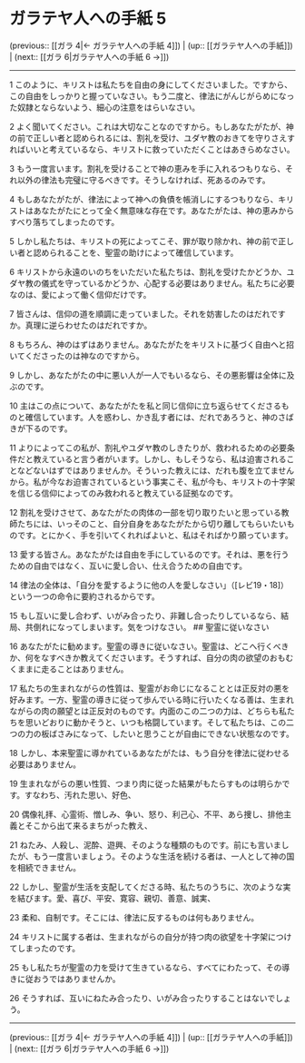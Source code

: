 # ガラテヤ人への手紙 5

(previous:: [[ガラ 4|← ガラテヤ人への手紙 4]]) | (up:: [[ガラテヤ人への手紙]]) | (next:: [[ガラ 6|ガラテヤ人への手紙 6 →]])

***


1 このように、キリストは私たちを自由の身にしてくださいました。ですから、この自由をしっかりと握っていなさい。もう二度と、律法にがんじがらめになった奴隷とならないよう、細心の注意をはらいなさい。 

2 よく聞いてください。これは大切なことなのですから。もしあなたがたが、神の前で正しい者と認められるには、割礼を受け、ユダヤ教のおきてを守りさえすればいいと考えているなら、キリストに救っていただくことはあきらめなさい。 

3 もう一度言います。割礼を受けることで神の恵みを手に入れるつもりなら、それ以外の律法も完璧に守るべきです。そうしなければ、死あるのみです。 

4 もしあなたがたが、律法によって神への負債を帳消しにするつもりなら、キリストはあなたがたにとって全く無意味な存在です。あなたがたは、神の恵みからすべり落ちてしまったのです。 

5 しかし私たちは、キリストの死によってこそ、罪が取り除かれ、神の前で正しい者と認められることを、聖霊の助けによって確信しています。 

6 キリストから永遠のいのちをいただいた私たちは、割礼を受けたかどうか、ユダヤ教の儀式を守っているかどうか、心配する必要はありません。私たちに必要なのは、愛によって働く信仰だけです。 

7 皆さんは、信仰の道を順調に走っていました。それを妨害したのはだれですか。真理に逆らわせたのはだれですか。 

8 もちろん、神のはずはありません。あなたがたをキリストに基づく自由へと招いてくださったのは神なのですから。 

9 しかし、あなたがたの中に悪い人が一人でもいるなら、その悪影響は全体に及ぶのです。 

10 主はこの点について、あなたがたを私と同じ信仰に立ち返らせてくださるものと確信しています。人を惑わし、かき乱す者には、だれであろうと、神のさばきが下るのです。 

11 よりによってこの私が、割礼やユダヤ教のしきたりが、救われるための必要条件だと教えていると言う者がいます。しかし、もしそうなら、私は迫害されることなどないはずではありませんか。そういった教えには、だれも腹を立てませんから。私が今なお迫害されているという事実こそ、私が今も、キリストの十字架を信じる信仰によってのみ救われると教えている証拠なのです。 

12 割礼を受けさせて、あなたがたの肉体の一部を切り取りたいと思っている教師たちには、いっそのこと、自分自身をあなたがたから切り離してもらいたいものです。とにかく、手を引いてくれればよいと、私はそればかり願っています。 

13 愛する皆さん。あなたがたは自由を手にしているのです。それは、悪を行うための自由ではなく、互いに愛し合い、仕え合うための自由です。 

14 律法の全体は、「自分を愛するように他の人を愛しなさい」（[レビ19・18]）という一つの命令に要約されるからです。 

15 もし互いに愛し合わず、いがみ合ったり、非難し合ったりしているなら、結局、共倒れになってしまいます。気をつけなさい。 ## 聖霊に従いなさい 

16 あなたがたに勧めます。聖霊の導きに従いなさい。聖霊は、どこへ行くべきか、何をなすべきか教えてくださいます。そうすれば、自分の肉の欲望のおもむくままに走ることはありません。 

17 私たちの生まれながらの性質は、聖霊がお命じになることとは正反対の悪を好みます。一方、聖霊の導きに従って歩んでいる時に行いたくなる善は、生まれながらの肉の願望とは正反対のものです。内面のこの二つの力は、どちらも私たちを思いどおりに動かそうと、いつも格闘しています。そして私たちは、この二つの力の板ばさみになって、したいと思うことが自由にできない状態なのです。 

18 しかし、本来聖霊に導かれているあなたがたは、もう自分を律法に従わせる必要はありません。 

19 生まれながらの悪い性質、つまり肉に従った結果がもたらすものは明らかです。すなわち、汚れた思い、好色、 

20 偶像礼拝、心霊術、憎しみ、争い、怒り、利己心、不平、あら捜し、排他主義とそこから出て来るまちがった教え、 

21 ねたみ、人殺し、泥酔、遊興、そのような種類のものです。前にも言いましたが、もう一度言いましょう。そのような生活を続ける者は、一人として神の国を相続できません。 

22 しかし、聖霊が生活を支配してくださる時、私たちのうちに、次のような実を結びます。愛、喜び、平安、寛容、親切、善意、誠実、 

23 柔和、自制です。そこには、律法に反するものは何もありません。 

24 キリストに属する者は、生まれながらの自分が持つ肉の欲望を十字架につけてしまったのです。 

25 もし私たちが聖霊の力を受けて生きているなら、すべてにわたって、その導きに従おうではありませんか。 

26 そうすれば、互いにねたみ合ったり、いがみ合ったりすることはないでしょう。

***

(previous:: [[ガラ 4|← ガラテヤ人への手紙 4]]) | (up:: [[ガラテヤ人への手紙]]) | (next:: [[ガラ 6|ガラテヤ人への手紙 6 →]])
